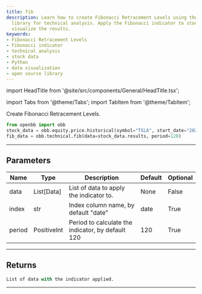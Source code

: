 ```yaml
---
title: fib
description: Learn how to create Fibonacci Retracement Levels using the openbb Python
  library for technical analysis. Apply the Fibonacci indicator to stock data and
  visualize the results.
keywords:
- Fibonacci Retracement Levels
- Fibonacci indicator
- technical analysis
- stock data
- Python
- data visualization
- open source library
---
```


import HeadTitle from '@site/src/components/General/HeadTitle.tsx';

<HeadTitle title="technical /fib - Reference | OpenBB Platform Docs" />

<!-- markdownlint-disable MD012 MD031 MD033 -->

import Tabs from '@theme/Tabs';
import TabItem from '@theme/TabItem';

Create Fibonacci Retracement Levels.
```python
from openbb import obb
stock_data = obb.equity.price.historical(symbol="TSLA", start_date="2023-01-01", provider="fmp")
fib_data = obb.technical.fib(data=stock_data.results, period=120)
```


---

## Parameters

<Tabs>
<TabItem value="standard" label="Standard">

| Name | Type | Description | Default | Optional |
| ---- | ---- | ----------- | ------- | -------- |
| data | List[Data] | List of data to apply the indicator to. | None | False |
| index | str | Index column name, by default "date" | date | True |
| period | PositiveInt | Period to calculate the indicator, by default 120 | 120 | True |
</TabItem>

</Tabs>

---

## Returns

```python wordwrap
List of data with the indicator applied.
```

---

